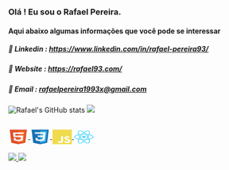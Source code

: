 ### Olá ! Eu sou o Rafael Pereira.

<!--
**RafaelPereira93/RafaelPereira93** is a ✨ _special_ ✨ repository because its `README.md` (this file) appears on your GitHub profile.

Here are some ideas to get you started:

- 🔭 I’m currently working on ...
- 🌱 I’m currently learning ...
- 👯 I’m looking to collaborate on ...
- 🤔 I’m looking for help with ...
- 💬 Ask me about ...
- 📫 How to reach me: ...
- 😄 Pronouns: ...
- ⚡ Fun fact: ...
-->
#### Aqui abaixo algumas informações que você pode se interessar

##### :link:  Linkedin : https://www.linkedin.com/in/rafael-pereira93/
##### :link:  Website : https://rafael93.com/
##### :email: Email : rafaelpereira1993x@gmail.com

![Rafael's GitHub stats](https://github-readme-stats.vercel.app/api?username=rafaelpereira93&show_icons=true&theme=dark)
<img height="180em" src="https://github-readme-stats-eight-theta.vercel.app/api/top-langs/?username=rafaelpereira93&layout=compact&langs_count=8&theme=dracula"/>

  <a href="https://github.com/RafaelPereira93" target="_blank">
    <div style="display: inline_block"><br>
      <img align="center" alt="rafaelpereira93-HTML" height="30" width="40" src="https://raw.githubusercontent.com/devicons/devicon/master/icons/html5/html5-original.svg">
      <img align="center" alt="rafaelpereira93-CSS" height="30" width="40" src="https://raw.githubusercontent.com/devicons/devicon/master/icons/css3/css3-original.svg">
      <img align="center" alt="rafaelpereira93-JS" height="30" width="40" src="https://raw.githubusercontent.com/devicons/devicon/master/icons/javascript/javascript-plain.svg">
      <img align="center" alt="rafaelpereira93-React" height="30" width="40" src="https://raw.githubusercontent.com/devicons/devicon/master/icons/react/react-original.svg">
    </div>
  </a>

  <div style="display: inline_block"><br>
    <a href = "mailto: rafaelpereira1993x@gmail.com"><img src="https://img.shields.io/badge/-Gmail-%23EA4335?style=for-the-badge&logo=gmail&logoColor=white" target="_blank">       </a>
    <a href="https://www.linkedin.com/in/rafael-pereira93/" target="_blank"><img src="https://img.shields.io/badge/-LinkedIn-%230077B5?style=for-the-badge&logo=linkedin&logoColor=white" target="_blank"></a>
  </div>
